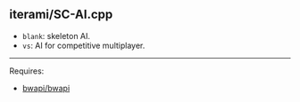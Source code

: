 iterami/SC-AI.cpp
-----------------

* `blank`: skeleton AI.
* `vs`: AI for competitive multiplayer.

---

Requires:
* [bwapi/bwapi](https://github.com/bwapi/bwapi)
